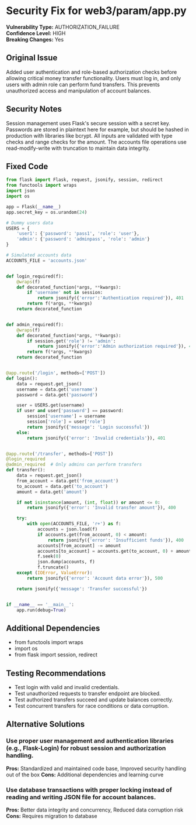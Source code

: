 # Security Fix for web3/param/app.py

**Vulnerability Type:** AUTHORIZATION_FAILURE  
**Confidence Level:** HIGH  
**Breaking Changes:** Yes

## Original Issue
Added user authentication and role-based authorization checks before allowing critical money transfer functionality. Users must log in, and only users with admin role can perform fund transfers. This prevents unauthorized access and manipulation of account balances.

## Security Notes
Session management uses Flask's secure session with a secret key. Passwords are stored in plaintext here for example, but should be hashed in production with libraries like bcrypt. All inputs are validated with type checks and range checks for the amount. The accounts file operations use read-modify-write with truncation to maintain data integrity.

## Fixed Code
```py
from flask import Flask, request, jsonify, session, redirect
from functools import wraps
import json
import os

app = Flask(__name__)
app.secret_key = os.urandom(24)

# Dummy users data
USERS = {
    'user1': {'password': 'pass1', 'role': 'user'},
    'admin': {'password': 'adminpass', 'role': 'admin'}
}

# Simulated accounts data 
ACCOUNTS_FILE = 'accounts.json'


def login_required(f):
    @wraps(f)
    def decorated_function(*args, **kwargs):
        if 'username' not in session:
            return jsonify({'error':'Authentication required'}), 401
        return f(*args, **kwargs)
    return decorated_function


def admin_required(f):
    @wraps(f)
    def decorated_function(*args, **kwargs):
        if session.get('role') != 'admin':
            return jsonify({'error':'Admin authorization required'}), 403
        return f(*args, **kwargs)
    return decorated_function


@app.route('/login', methods=['POST'])
def login():
    data = request.get_json()
    username = data.get('username')
    password = data.get('password')

    user = USERS.get(username)
    if user and user['password'] == password:
        session['username'] = username
        session['role'] = user['role']
        return jsonify({'message': 'Login successful'})
    else:
        return jsonify({'error': 'Invalid credentials'}), 401


@app.route('/transfer', methods=['POST'])
@login_required
@admin_required  # Only admins can perform transfers
def transfer():
    data = request.get_json()
    from_account = data.get('from_account')
    to_account = data.get('to_account')
    amount = data.get('amount')

    if not isinstance(amount, (int, float)) or amount <= 0:
        return jsonify({'error': 'Invalid transfer amount'}), 400

    try:
        with open(ACCOUNTS_FILE, 'r+') as f:
            accounts = json.load(f)
            if accounts.get(from_account, 0) < amount:
                return jsonify({'error': 'Insufficient funds'}), 400
            accounts[from_account] -= amount
            accounts[to_account] = accounts.get(to_account, 0) + amount
            f.seek(0)
            json.dump(accounts, f)
            f.truncate()
    except (IOError, ValueError):
        return jsonify({'error': 'Account data error'}), 500

    return jsonify({'message': 'Transfer successful'})


if __name__ == '__main__':
    app.run(debug=True)

```

## Additional Dependencies
- from functools import wraps
- import os
- from flask import session, redirect

## Testing Recommendations
- Test login with valid and invalid credentials.
- Test unauthorized requests to transfer endpoint are blocked.
- Test authorized transfers succeed and update balances correctly.
- Test concurrent transfers for race conditions or data corruption.

## Alternative Solutions

### Use proper user management and authentication libraries (e.g., Flask-Login) for robust session and authorization handling.
**Pros:** Standardized and maintained code base, Improved security handling out of the box
**Cons:** Additional dependencies and learning curve

### Use database transactions with proper locking instead of reading and writing JSON file for account balances.
**Pros:** Better data integrity and concurrency, Reduced data corruption risk
**Cons:** Requires migration to database

